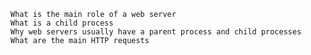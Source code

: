 
    What is the main role of a web server
    What is a child process
    Why web servers usually have a parent process and child processes
    What are the main HTTP requests

